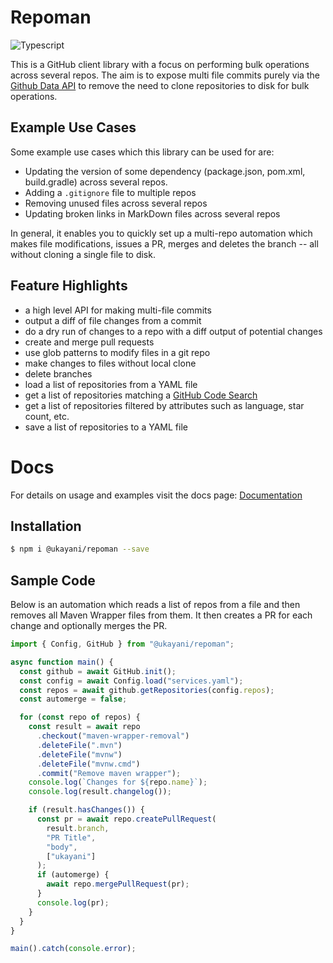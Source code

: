 # Repoman
![Typescript](https://github.com/ukayani/repoman/workflows/Typescript/badge.svg?branch=master)

This is a GitHub client library with a focus on performing bulk operations across several repos.
The aim is to expose multi file commits purely via the [Github Data API](https://docs.github.com/en/rest/reference/git) to remove the need to clone
repositories to disk for bulk operations. 

## Example Use Cases
Some example use cases which this library can be used for are:

- Updating the version of some dependency (package.json, pom.xml, build.gradle) across several repos.
- Adding a `.gitignore` file to multiple repos
- Removing unused files across several repos
- Updating broken links in MarkDown files across several repos 
   
In general, it enables you to quickly set up a multi-repo automation
which makes file modifications, issues a PR, merges and deletes the branch -- all without 
cloning a single file to disk.

## Feature Highlights

- a high level API for making multi-file commits
- output a diff of file changes from a commit
- do a dry run of changes to a repo with a diff output of potential changes
- create and merge pull requests
- use glob patterns to modify files in a git repo
- make changes to files without local clone
- delete branches
- load a list of repositories from a YAML file
- get a list of repositories matching a [GitHub Code Search](https://docs.github.com/en/github/searching-for-information-on-github/searching-code)
- get a list of repositories filtered by attributes such as language, star count, etc.
- save a list of repositories to a YAML file

# Docs

For details on usage and examples visit the docs page:
[Documentation](https://ukayani.github.io/repoman/)

## Installation

```bash
$ npm i @ukayani/repoman --save
```

## Sample Code

Below is an automation which reads a list of repos from a file
and then removes all Maven Wrapper files from them. It then creates a PR
for each change and optionally merges the PR.

```typescript
import { Config, GitHub } from "@ukayani/repoman";

async function main() {
  const github = await GitHub.init();
  const config = await Config.load("services.yaml");
  const repos = await github.getRepositories(config.repos);
  const automerge = false;

  for (const repo of repos) {
    const result = await repo
      .checkout("maven-wrapper-removal")
      .deleteFile(".mvn")
      .deleteFile("mvnw")
      .deleteFile("mvnw.cmd")
      .commit("Remove maven wrapper");
    console.log(`Changes for ${repo.name}`);
    console.log(result.changelog());

    if (result.hasChanges()) {
      const pr = await repo.createPullRequest(
        result.branch,
        "PR Title",
        "body",
        ["ukayani"]
      );
      if (automerge) {
        await repo.mergePullRequest(pr);
      }
      console.log(pr);
    }
  }
}

main().catch(console.error);

```


